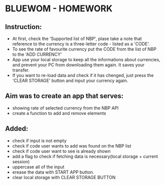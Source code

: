# BLUEWOM - HOMEWORK

## Instruction:

- At first, check the 'Supported list of NBP', plase take a note that reference to the currency is a three-letter code - listed as a 'CODE'.
- To see the rate of favourite currency put the CODE from the list of NBP to the 'ADD CURRENCY'
- App use your local storage to keep all the informations about currencies, and prevent your PC from downloading them again. It saves your transfer.
- If you want to re-load data and check if it has chenged, just press the 'CLEAR STORAGE' button and input your currency again.

## Aim was to create an app that serves:

- showing rate of selected currency from the NBP API
- create a function to add and remove elements

## Added:

- check if input is not empty
- check if code user wants to add was found on the NBP list
- check if code user want to see is already shown
- add a flag to check if fetching data is necessary(local storage + current session)
- uppercase all of the input
- erease the data with START APP button.
- clear local storage with CLEAR STORAGE BUTTON
